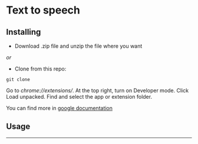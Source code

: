 ﻿# Text to speech

## Installing

-  Download .zip file and unzip the file where you want

_or_

-  Clone from this repo:

```
git clone
```

Go to _chrome://extensions/_.
At the top right, turn on Developer mode.
Click Load unpacked.
Find and select the app or extension folder.

You can find more in [google documentation](https://support.google.com/chrome/a/answer/2714278?hl=en#:~:text=Go%20to%20chrome%3A%2F%2Fextensions,Click%20Load%20unpacked.)

## Usage

---
